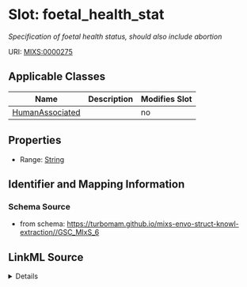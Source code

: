 # Slot: foetal_health_stat


_Specification of foetal health status, should also include abortion_



URI: [MIXS:0000275](https://w3id.org/mixs/0000275)



<!-- no inheritance hierarchy -->




## Applicable Classes

| Name | Description | Modifies Slot |
| --- | --- | --- |
[HumanAssociated](HumanAssociated.md) |  |  no  |







## Properties

* Range: [String](String.md)





## Identifier and Mapping Information







### Schema Source


* from schema: https://turbomam.github.io/mixs-envo-struct-knowl-extraction//GSC_MIxS_6




## LinkML Source

<details>
```yaml
name: foetal_health_stat
description: Specification of foetal health status, should also include abortion
title: amniotic fluid/foetal health status
notes:
- status
from_schema: https://turbomam.github.io/mixs-envo-struct-knowl-extraction//GSC_MIxS_6
rank: 1000
slot_uri: MIXS:0000275
multivalued: false
alias: foetal_health_stat
domain_of:
- HumanAssociated
range: string
required: false
recommended: false

```
</details>